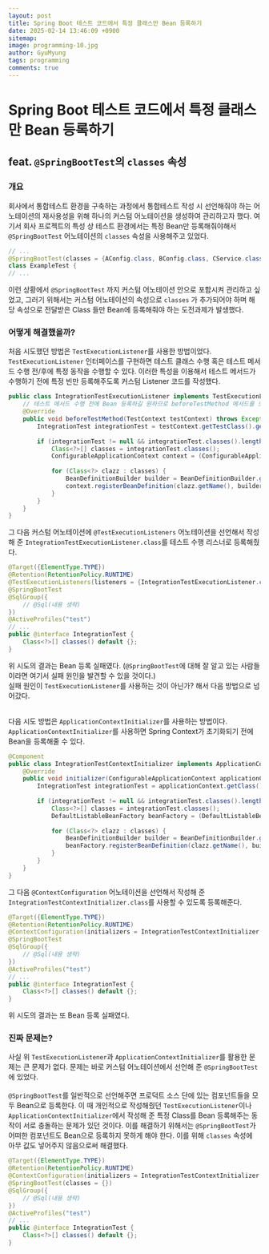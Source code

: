 ```yaml
---
layout:	post
title: Spring Boot 테스트 코드에서 특정 클래스만 Bean 등록하기
date: 2025-02-14 13:46:09 +0900
sitemap: 
image: programming-10.jpg
author: GyuMyung
tags: programming
comments: true
---
```


# Spring Boot 테스트 코드에서 특정 클래스만 Bean 등록하기
## feat. `@SpringBootTest`의 `classes` 속성
### 개요
회사에서 통합테스트 환경을 구축하는 과정에서 통합테스트 작성 시 선언해줘야 하는 어노테이션의 재사용성을 위해 하나의 커스텀 어노테이션을 생성하여 관리하고자 했다. 여기서 회사 프로젝트의 특성 상 테스트 환경에서는 특정 Bean만 등록해줘야해서 `@SpringBootTest` 어노테이션의 `classes` 속성을 사용해주고 있었다.

```java
// ...
@SpringBootTest(classes = {AConfig.class, BConfig.class, CService.class})
class ExampleTest {
// ...
```

이런 상황에서 `@SpringBootTest` 까지 커스텀 어노테이션 안으로 포함시켜 관리하고 싶었고, 그러기 위해서는 커스텀 어노테이션의 속성으로 `classes` 가 추가되어야 하며 해당 속성으로 전달받은 Class 들만 Bean에 등록해줘야 하는 도전과제가 발생했다.

### 어떻게 해결했을까?
처음 시도했던 방법은 `TestExecutionListener`를 사용한 방법이었다. `TestExecutionListener` 인터페이스를 구현하면 테스트 클래스 수행 혹은 테스트 메서드 수행 전/후에 특정 동작을 수행할 수 있다. 이러한 특성을 이용해서 테스트 메서드가 수행하기 전에 특정 빈만 등록해주도록 커스텀 Listener 코드를 작성했다.

```java
public class IntegrationTestExecutionListener implements TestExecutionListener {
    // 테스트 메서드 수행 전에 Bean 등록하길 원하므로 beforeTestMethod 메서드를 오버라이드
    @Override
    public void beforeTestMethod(TestContext testContext) throws Exception {
        IntegrationTest integrationTest = testContext.getTestClass().getAnnotation(IntegrationTest.class);
        
        if (integrationTest != null && integrationTest.classes().length > 0) {
            Class<?>[] classes = integrationTest.classes();
            ConfigurableApplicationContext context = (ConfigurableApplicationContext) testContext.getApplicationContext();
        
            for (Class<?> clazz : classes) {
                BeanDefinitionBuilder builder = BeanDefinitionBuilder.genericBeanDefinition(clazz);
                context.registerBeanDefinition(clazz.getName(), builder.getBeanDefinition());
            }
        }
    }
}
```

그 다음 커스텀 어노테이션에 `@TestExecutionListeners` 어노테이션을 선언해서 작성해 준 `IntegrationTestExecutionListener.class`를 테스트 수행 리스너로 등록해줬다.
```java
@Target({ElementType.TYPE})
@Retention(RetentionPolicy.RUNTIME)
@TestExecutionListeners(listeners = {IntegrationTestExecutionListener.class})
@SpringBootTest
@SqlGroup({
    // @Sql(내용 생략)
})
@ActiveProfiles("test")
// ...
public @interface IntegrationTest {
    Class<?>[] classes() default {};
}
```

위 시도의 결과는 Bean 등록 실패였다. (`@SpringBootTest`에 대해 잘 알고 있는 사람들이라면 여기서 실패 원인을 발견할 수 있을 것이다.)<br/>
실패 원인이 `TestExecutionListener`를 사용하는 것이 아닌가? 해서 다음 방법으로 넘어갔다.<br/><br/>

다음 시도 방법은 `ApplicationContextInitializer`를 사용하는 방법이다. `ApplicationContextInitializer`를 사용하면 Spring Context가 초기화되기 전에 Bean을 등록해줄 수 있다.

```java
@Component
public class IntegrationTestContextInitializer implements ApplicationContextInitializer<ConfigurableApplicationContext> {
    @Override
    public void initializer(ConfigurableApplicationContext applicationContext) {
        IntegrationTest integrationTest = applicationContext.getClass().getAnnotation(IntegrationTest.class);
        
        if (integrationTest != null && integrationTest.classes().length > 0) {
            Class<?>[] classes = integrationTest.classes();
            DefaultListableBeanFactory beanFactory = (DefaultListableBeanFactory) applicationContext.getBeanFactory();
            
            for (Class<?> clazz : classes) {
                BeanDefinitionBuilder builder = BeanDefinitionBuilder.genericBeanDefinition(clazz);
                beanFactory.registerBeanDefinition(clazz.getName(), builder.getBeanDefinition());
            }
        }
    }
}
```

그 다음 `@ContextConfiguration` 어노테이션을 선언해서 작성해 준 `IntegrationTestContextInitializer.class`를 사용할 수 있도록 등록해준다.
```java
@Target({ElementType.TYPE})
@Retention(RetentionPolicy.RUNTIME)
@ContextConfiguration(initializers = IntegrationTestContextInitializer.class)
@SpringBootTest
@SqlGroup({
    // @Sql(내용 생략)
})
@ActiveProfiles("test")
// ...
public @interface IntegrationTest {
    Class<?>[] classes() default {};
}
```

위 시도의 결과는 또 Bean 등록 실패였다.<br/>

### 진짜 문제는?
사실 위 `TestExecutionListener`과 `ApplicationContextInitializer`를 활용한 문제는 큰 문제가 없다. 문제는 바로 커스텀 어노테이션에서 선언해 준 `@SpringBootTest`에 있었다.<br/><br/>
`@SpringBootTest`를 일반적으로 선언해주면 프로덕트 소스 단에 있는 컴포넌트들을 모두 Bean으로 등록한다. 이 때 개인적으로 작성해줬던 `TestExecutionListener`이나 `ApplicationContextInitializer`에서 작성해 준 특정 Class를 Bean 등록해주는 동작이 서로 충돌하는 문제가 있던 것이다. 이를 해결하기 위해서는 `@SpringBootTest`가 어떠한 컴포넌트도 Bean으로 등록하지 못하게 해야 한다. 이를 위해 `classes` 속성에 아무 값도 넣어주지 않음으로써 해결했다.

```java
@Target({ElementType.TYPE})
@Retention(RetentionPolicy.RUNTIME)
@ContextConfiguration(initializers = IntegrationTestContextInitializer.class)
@SpringBootTest(classes = {})
@SqlGroup({
    // @Sql(내용 생략)
})
@ActiveProfiles("test")
// ...
public @interface IntegrationTest {
    Class<?>[] classes() default {};
}
```
